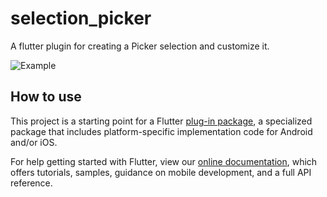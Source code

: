 # selection_picker

A flutter plugin for creating a Picker selection and customize it.

![Example](https://gitlab01.copyleft.no/pixzelle/selection_picker/raw/master/device-2020-02-05-173529.png)

## How to use

This project is a starting point for a Flutter
[plug-in package](https://flutter.dev/developing-packages/),
a specialized package that includes platform-specific implementation code for
Android and/or iOS.

For help getting started with Flutter, view our 
[online documentation](https://flutter.dev/docs), which offers tutorials, 
samples, guidance on mobile development, and a full API reference.
